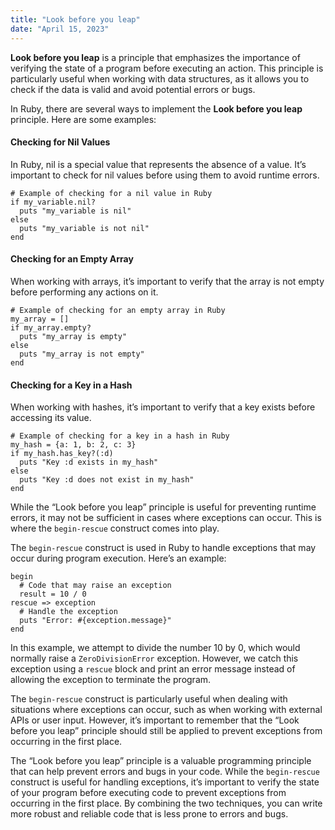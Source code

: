 ```yaml
---
title: "Look before you leap"
date: "April 15, 2023"
---
```


**Look before you leap** is a principle that emphasizes the importance of verifying the state of a program before executing an action. This principle is particularly useful when working with data structures, as it allows you to check if the data is valid and avoid potential errors or bugs.

In Ruby, there are several ways to implement the **Look before you leap** principle. Here are some examples:

#### Checking for Nil Values

In Ruby, nil is a special value that represents the absence of a value. It’s important to check for nil values before using them to avoid runtime errors.

    # Example of checking for a nil value in Ruby
    if my_variable.nil?
      puts "my_variable is nil"
    else
      puts "my_variable is not nil"
    end

#### Checking for an Empty Array

When working with arrays, it’s important to verify that the array is not empty before performing any actions on it.

    # Example of checking for an empty array in Ruby
    my_array = []
    if my_array.empty?
      puts "my_array is empty"
    else
      puts "my_array is not empty"
    end

#### Checking for a Key in a Hash

When working with hashes, it’s important to verify that a key exists before accessing its value.

    # Example of checking for a key in a hash in Ruby
    my_hash = {a: 1, b: 2, c: 3}
    if my_hash.has_key?(:d)
      puts "Key :d exists in my_hash"
    else
      puts "Key :d does not exist in my_hash"
    end

While the “Look before you leap” principle is useful for preventing runtime errors, it may not be sufficient in cases where exceptions can occur. This is where the `begin-rescue` construct comes into play.

The `begin-rescue` construct is used in Ruby to handle exceptions that may occur during program execution. Here’s an example:

    begin
      # Code that may raise an exception
      result = 10 / 0
    rescue => exception
      # Handle the exception
      puts "Error: #{exception.message}"
    end

In this example, we attempt to divide the number 10 by 0, which would normally raise a `ZeroDivisionError` exception. However, we catch this exception using a `rescue` block and print an error message instead of allowing the exception to terminate the program.

The `begin-rescue` construct is particularly useful when dealing with situations where exceptions can occur, such as when working with external APIs or user input. However, it’s important to remember that the “Look before you leap” principle should still be applied to prevent exceptions from occurring in the first place.

The “Look before you leap” principle is a valuable programming principle that can help prevent errors and bugs in your code. While the `begin-rescue` construct is useful for handling exceptions, it’s important to verify the state of your program before executing code to prevent exceptions from occurring in the first place. By combining the two techniques, you can write more robust and reliable code that is less prone to errors and bugs.